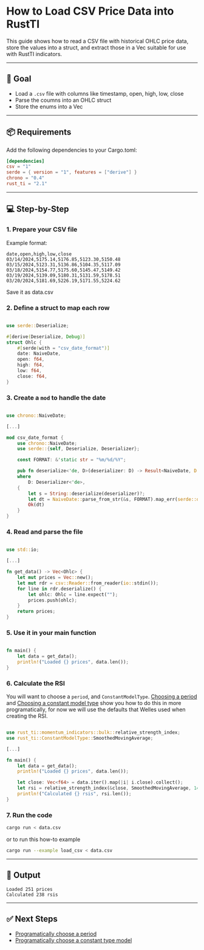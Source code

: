 # How to Load CSV Price Data into RustTI

This guide shows how to read a CSV file with historical OHLC price data, store the values into a struct, and
 extract those in a Vec suitable for use with RustTI indicators.

---

## 🎯 Goal

- Load a `.csv` file with columns like timestamp, open, high, low, close
- Parse the coumns into an OHLC struct
- Store the enums into a Vec

---

## 📦 Requirements

Add the following dependencies to your Cargo.toml:

```toml
[dependencies]
csv = "1"
serde = { version = "1", features = ["derive"] }
chrono = "0.4"
rust_ti = "2.1"
```

---

## 💻 Step-by-Step

### 1. Prepare your CSV file

Example format:

```csv
date,open,high,low,close
03/14/2024,5175.14,5176.85,5123.30,5150.48
03/15/2024,5123.31,5136.86,5104.35,5117.09
03/18/2024,5154.77,5175.60,5145.47,5149.42
03/19/2024,5139.09,5180.31,5131.59,5178.51
03/20/2024,5181.69,5226.19,5171.55,5224.62
```

Save it as data.csv

### 2. Define a struct to map each row

```rust

use serde::Deserialize;

#[derive(Deserialize, Debug)]
struct Ohlc {
    #[serde(with = "csv_date_format")]
    date: NaiveDate,
    open: f64,
    high: f64,
    low: f64,
    close: f64,
}

```

### 3. Create a `mod` to handle the date

```rust

use chrono::NaiveDate;

[...]

mod csv_date_format {
    use chrono::NaiveDate;
    use serde::{self, Deserialize, Deserializer};

    const FORMAT: &'static str = "%m/%d/%Y";

    pub fn deserialize<'de, D>(deserializer: D) -> Result<NaiveDate, D::Error>
    where
        D: Deserializer<'de>,
    {   
        let s = String::deserialize(deserializer)?;
        let dt = NaiveDate::parse_from_str(&s, FORMAT).map_err(serde::de::Error::custom)?;
        Ok(dt)
    }   
}

```

### 4. Read and parse the file

```rust

use std::io;

[...]

fn get_data() -> Vec<Ohlc> {
    let mut prices = Vec::new();
    let mut rdr = csv::Reader::from_reader(io::stdin());
    for line in rdr.deserialize() {
        let ohlc: Ohlc = line.expect("");
        prices.push(ohlc);
    }   
    return prices;
}

```

### 5. Use it in your main function

```rust

fn main() {
    let data = get_data();
    println!("Loaded {} prices", data.len());
}

```

### 6. Calculate the RSI

You will want to choose a `period`, and `ConstantModelType`. 
[Choosing a period](./choose_period.md) and [Choosing a constant model type](./choose_constant_model_type.md) 
show you how to do this in more programatically, for now we will use the defaults that Welles used when creating the RSI.

```rust

use rust_ti::momentum_indicators::bulk::relative_strength_index;
use rust_ti::ConstantModelType::SmoothedMovingAverage;

[...]

fn main() {
    let data = get_data();
    println!("Loaded {} prices", data.len());

    let close: Vec<f64> = data.iter().map(|i| i.close).collect();
    let rsi = relative_strength_index(&close, SmoothedMovingAverage, 14);
    println!("Calculated {} rsis", rsi.len());
}

```

### 7. Run the code

```bash
cargo run < data.csv
```

or to run this how-to example

```bash
cargo run --example load_csv < data.csv
```

---

## 🧪 Output

```shell
Loaded 251 prices
Calculated 238 rsis
```

---

## ✅ Next Steps

- [Programatically choose a period](./choose_period.md) 
- [Programatically choose a constant type model](./choose_constant_model_type.md) 
